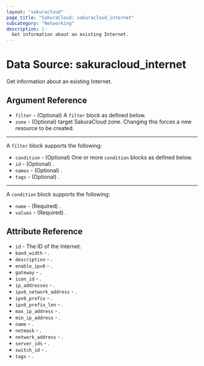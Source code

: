 ```yaml
---
layout: "sakuracloud"
page_title: "SakuraCloud: sakuracloud_internet"
subcategory: "Networking"
description: |-
  Get information about an existing Internet.
---
```


# Data Source: sakuracloud_internet

Get information about an existing Internet.

## Argument Reference

* `filter` - (Optional) A `filter` block as defined below.
* `zone` - (Optional) target SakuraCloud zone. Changing this forces a new resource to be created.


---

A `filter` block supports the following:

* `condition` - (Optional) One or more `condition` blocks as defined below.
* `id` - (Optional) .
* `names` - (Optional) .
* `tags` - (Optional) .

---

A `condition` block supports the following:

* `name` - (Required) .
* `values` - (Required) .


## Attribute Reference

* `id` - The ID of the Internet.
* `band_width` - .
* `description` - .
* `enable_ipv6` - .
* `gateway` - .
* `icon_id` - .
* `ip_addresses` - .
* `ipv6_network_address` - .
* `ipv6_prefix` - .
* `ipv6_prefix_len` - .
* `max_ip_address` - .
* `min_ip_address` - .
* `name` - .
* `netmask` - .
* `network_address` - .
* `server_ids` - .
* `switch_id` - .
* `tags` - .




